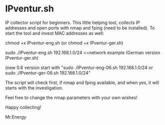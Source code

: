 # IPventur.sh
IP collector script for beginners.
This little helping tool, collects IP addresses and open ports with nmap and fping (need to be installed).
To start the tool and invest MAC addresses as well:

chmod +x IPventur-eng.sh (or chmod +x IPventur-ger.sh)

sudo ./IPventur-eng.sh 192.168.1.0/24 <=network example (German version IPventur-ger.sh)

(new 0.6 version start with "sudo ./IPventur-eng-06.sh 192.168.1.0/24 or sudo ./IPventur-ger-06.sh 192.168.1.0/24"

The script will check first, if nmap and fping available, and when yes, it will starts with the investigation.

Feel free to change the nmap parameters with your own wishes!

Happy collecting!

Mr.Energy

